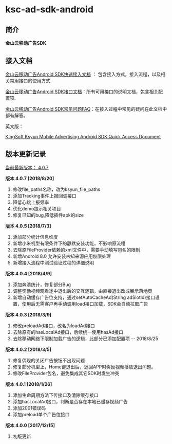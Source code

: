 # ksc-ad-sdk-android
## 简介
 **金山云移动广告SDK**
## 接入文档
  
  [金山云移动广告Android SDK快速接入文档](https://github.com/ksc-gec/ksc-ad-sdk-android/blob/master/sdk_doc_cn/%E9%87%91%E5%B1%B1%E4%BA%91%E7%A7%BB%E5%8A%A8%E5%B9%BF%E5%91%8AAndroid%20SDK%E5%BF%AB%E9%80%9F%E6%8E%A5%E5%85%A5%E6%96%87%E6%A1%A3%20V4.0.7.pdf) ： 包含接入方式，接入流程，以及相关常用接口的使用方式.

  [金山云移动广告Android SDK接口文档](https://github.com/ksc-gec/ksc-ad-sdk-android/blob/master/sdk_doc_cn/%E9%87%91%E5%B1%B1%E4%BA%91%E7%A7%BB%E5%8A%A8%E5%B9%BF%E5%91%8AAndroid%20SDK%E6%8E%A5%E5%8F%A3%E6%96%87%E6%A1%A3%20V4.0.7.pdf)：所有可用接口的说明文档，包含相关配置项.

  [金山云移动广告Android SDK常见问题FAQ](https://github.com/ksc-gec/ksc-ad-sdk-android/blob/master/sdk_doc_cn/%E9%87%91%E5%B1%B1%E4%BA%91%E7%A7%BB%E5%8A%A8%E5%B9%BF%E5%91%8AAndroid%20SDK%E5%B8%B8%E8%A7%81%E9%97%AE%E9%A2%98FAQ.pdf)：在接入过程中常见的疑问在此文档中都有解答。

  英文版：

  [KingSoft Ksyun Mobile Advertising Android SDK Quick Access Document](https://github.com/ksc-gec/ksc-ad-sdk-android/blob/master/sdk_doc_en/KingSoft%20Ksyun%20Mobile%20Advertising%20Android%20SDK%20Quick%20Access%20Document%20V4.0.3.pdf)

## 版本更新记录
[当前最新版本： 4.0.7](https://github.com/ksc-gec/ksc-ad-sdk-android)

**版本 4.0.7 [2018/8/20]** 
1. 修改file_paths名称，改为ksyun_file_paths
2. 添加Tracking事件上报回调接口
3. 降低心跳上报频率
4. 优化demo提示相关项目
5. 修复已知的bug,降低插件apk的size

**版本 4.0.5 [2018/7/3]**
1. 添加部分统计信息维度
2. 新增小米机型有限条件下的静默安装功能，不影响原流程
3. 去除原FileProvider依赖的xml文件中，需要手动填写包名的限制
4. 新增Android 8.0 允许安装未知来源应用权限处理
5. 新增接入流程中测试验证过程的详细说明

**版本 4.0.4 [2018/4/9]**
1. 添加奔溃统计，修复部分Bug
2. 调整奖励视频观看途中退出后的交互逻辑，由直接退出改成展示落地页
3. 新增自动缓存广告位支持，通过setAutoCacheAd(String adSlotId)接口设置，使用后无需客户再手动调用load接口加载，SDK会自动拉取广告

**版本 4.0.3 [2018/3/9]**
1. 修改preloadAd接口，改名为loadAd接口
2. 去除原有的hasLocalAd接口，后续统一使用hasAd接口
3. 去除移动网络下限制加载广告的逻辑，此部分已添加配置项 -- 2018/8/25

**版本 4.0.2 [2018/3/5]**
1. 修复偶现的关闭广告按钮不出现问题
2. 修复部分机型上，Home键退出后，返回APP时奖励视频播放退出问题。
3. 修改FileProvider包名，避免集成其它SDK时发生冲突

**版本 4.0.1 [2018/1/26]**
1. 添加生命周期方法下传接口及清除缓存接口
2. 添加hasLocalAd接口，判断是否存在本地已缓存视频广告
3. 添加2001错误码
4. 添加preload单个广告位接口

**版本 4.0.0 [2017/12/15]**
1. 初版更新
